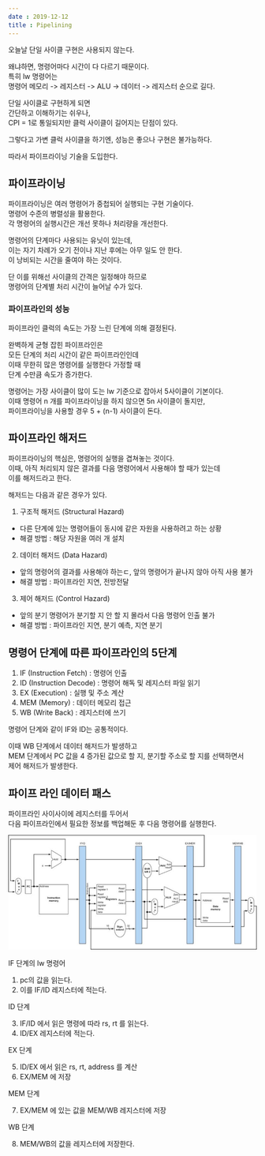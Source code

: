 ```yaml
---
date : 2019-12-12
title : Pipelining
---
```


오늘날 단일 사이클 구현은 사용되지 않는다.  

왜냐하면, 명령어마다 시간이 다 다르기 때문이다.  
특히 lw 명령어는  
명령어 메모리 -> 레지스터 -> ALU -> 데이터 -> 레지스터 순으로 길다.  

단일 사이클로 구현하게 되면  
간단하고 이해하기는 쉬우나,  
CPI = 1로 통일되지만 클럭 사이클이 길어지는 단점이 있다.  

그렇다고 가변 클럭 사이클을 하기엔, 성능은 좋으나 구현은 불가능하다.  

따라서 파이프라이닝 기술을 도입한다.  


## 파이프라이닝

파이프라이닝은 여러 명령어가 중첩되어 실행되는 구현 기술이다.  
명령어 수준의 병렬성을 활용한다.  
각 명령어의 실행시간은 개선 못하나 처리량을 개선한다.  

명령어의 단계마다 사용되는 유닛이 있는데,  
이는 자기 차례가 오기 전이나 지난 후에는 아무 일도 안 한다.  
이 낭비되는 시간을 줄여야 하는 것이다.  

단 이를 위해선 사이클의 간격은 일정해야 하므로  
명령어의 단계별 처리 시간이 늘어날 수가 있다.  



### 파이프라인의 성능

파이프라인 클럭의 속도는 가장 느린 단계에 의해 결정된다.  

완벽하게 균형 잡힌 파이프라인은  
모든 단계의 처리 시간이 같은 파이프라인인데  
이때 무한히 많은 명령어를 실행한다 가정할 때  
단계 수만큼 속도가 증가한다.  

명령어는 가장 사이클이 많이 도는 lw 기준으로 잡아서 5사이클이 기본이다.  
이때 명령어 n 개를 파이프라이닝을 하지 않으면 5n 사이클이 돌지만,  
파이프라이닝을 사용할 경우 5 + (n-1) 사이클이 돈다.  


## 파이프라인 해저드

파이프라이닝의 핵심은, 명령어의 실행을 겹쳐놓는 것이다.  
이때, 아직 처리되지 않은 결과를 다음 명령어에서 사용해야 할 때가 있는데  
이를 해저드라고 한다.  

해저드는 다음과 같은 경우가 있다.  

1. 구조적 해저드 (Structural Hazard)  
  - 다른 단계에 있는 명령어들이 동시에 같은 자원을 사용하려고 하는 상황  
  - 해결 방법 : 해당 자원을 여러 개 설치  
  
2. 데이터 해저드 (Data Hazard)  
  - 앞의 명령어의 결과를 사용해야 하는ㄷ, 앞의 명령어가 끝나지 않아 아직 사용 불가  
  - 해결 방법 : 파이프라인 지연, 전방전달  
  
3. 제어 해저드 (Control Hazard)  
  - 앞의 분기 명령어가 분기할 지 안 할 지 몰라서 다음 명령어 인출 불가  
  - 해결 방법 : 파이프라인 지연, 분기 예측, 지연 분기
  
  
## 명령어 단계에 따른 파이프라인의 5단계

1. IF (Instruction Fetch) : 명령어 인출  
2. ID (Instruction Decode) : 명령어 해독 및 레지스터 파일 읽기  
3. EX (Execution) : 실행 및 주소 계산  
4. MEM (Memory) : 데이터 메모리 접근  
5. WB (Write Back) : 레지스터에 쓰기  

명령어 단계와 같이 IF와 ID는 공통적이다.  

이때 WB 단계에서 데이터 해저드가 발생하고  
MEM 단계에서 PC 값을 4 증가된 값으로 할 지, 분기할 주소로 할 지를 선택하면서  
제어 해저드가 발생한다.  


## 파이프 라인 데이터 패스 

파이프라인 사이사이에 레지스터를 두어서  
다음 파이프라인에서 필요한 정보를 백업해둔 후 다음 명령어를 실행한다.  

![pipeline_register](./pipeline_register.jpg)


IF 단계의 lw 명령어

1. pc의 값을 읽는다.  
2. 이를 IF/ID 레지스터에 적는다.  

ID 단계  

3. IF/ID 에서 읽은 명령에 따라 rs, rt 를 읽는다.  
4. ID/EX 레지스터에 적는다.  

EX 단계  

5. ID/EX 에서 읽은 rs, rt, address 를 계산  
6. EX/MEM 에 저장  

MEM 단계  

7. EX/MEM 에 있는 값을 MEM/WB 레지스터에 저장  

WB 단계  

8. MEM/WB의 값을 레지스터에 저장한다.  

